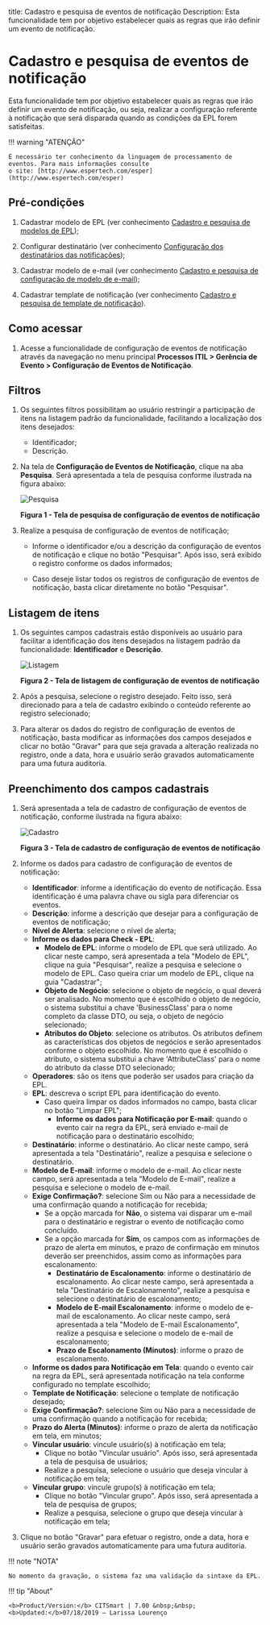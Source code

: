 title: Cadastro e pesquisa de eventos de notificação
Description: Esta funcionalidade tem por objetivo estabelecer quais as regras que irão definir um evento de notificação.
# Cadastro e pesquisa de eventos de notificação

Esta funcionalidade tem por objetivo estabelecer quais as regras que irão definir um evento de notificação, ou seja, realizar a 
configuração referente à notificação que será disparada quando as condições da EPL forem satisfeitas.

!!! warning "ATENÇÃO"

    É necessário ter conhecimento da linguagem de processamento de eventos. Para mais informações consulte 
    o site: [http://www.espertech.com/esper](http://www.espertech.com/esper)
    
Pré-condições
---------------

1. Cadastrar modelo de EPL (ver conhecimento [Cadastro e pesquisa de modelos de EPL](/pt-br/citsmart-platform-7/processes/event/epl-models.html));

2. Configurar destinatário (ver conhecimento [Configuração dos destinatários das notificações](/pt-br/citsmart-platform-7/processes/event/notifications-recipients.html));

3. Cadastrar modelo de e-mail (ver conhecimento [Cadastro e pesquisa de configuração de modelo de e-mail](/pt-br/citsmart-platform-7/plataform-administration/email-settings/configure-email-template.html));

4. Cadastrar template de notificação (ver conhecimento [Cadastro e pesquisa de template de notificação](/pt-br/citsmart-platform-7/additional-features/communication-and-notification/notification/configuration/notification-template.html)).

Como acessar
---------------

1. Acesse a funcionalidade de configuração de eventos de notificação através da navegação no menu principal 
**Processos ITIL > Gerência de Evento > Configuração de Eventos de Notificação**.

Filtros
---------

1. Os seguintes filtros possibilitam ao usuário restringir a participação de itens na listagem padrão da funcionalidade, 
facilitando a localização dos itens desejados:

    - Identificador;
    - Descrição.
    
2. Na tela de **Configuração de Eventos de Notificação**, clique na aba **Pesquisa**. Será apresentada a tela de pesquisa 
conforme ilustrada na figura abaixo:

    ![Pesquisa](images/even-noti.img1.png)
    
    **Figura 1 - Tela de pesquisa de configuração de eventos de notificação**
    
3. Realize a pesquisa de configuração de eventos de notificação;

    - Informe o identificador e/ou a descrição da configuração de eventos de notificação e clique no botão "Pesquisar". Após isso,
    será exibido o registro conforme os dados informados;
    
    - Caso deseje listar todos os registros de configuração de eventos de notificação, basta clicar diretamente no botão 
    "Pesquisar".
    
Listagem de itens
-------------------

1. Os seguintes campos cadastrais estão disponíveis ao usuário para facilitar a identificação dos itens desejados na listagem 
padrão da funcionalidade: **Identificador** e **Descrição**.

    ![Listagem](images/even-noti.img2.png)
    
    **Figura 2 - Tela de listagem de configuração de eventos de notificação**
    
2. Após a pesquisa, selecione o registro desejado. Feito isso, será direcionado para a tela de cadastro exibindo o conteúdo
referente ao registro selecionado;

3. Para alterar os dados do registro de configuração de eventos de notificação, basta modificar as informações dos campos 
desejados e clicar no botão "Gravar" para que seja gravada a alteração realizada no registro, onde a data, hora e usuário serão 
gravados automaticamente para uma futura auditoria.

Preenchimento dos campos cadastrais
-------------------------------------

1. Será apresentada a tela de cadastro de configuração de eventos de notificação, conforme ilustrada na figura abaixo:

    ![Cadastro](images/even-noti.img3.png)
    
    **Figura 3 - Tela de cadastro de configuração de eventos de notificação**
    
2. Informe os dados para cadastro de configuração de eventos de notificação:

    - **Identificador**: informe a identificação do evento de notificação. Essa identificação é uma palavra chave ou sigla para 
    diferenciar os eventos.
    - **Descrição**: informe a descrição que desejar para a configuração de eventos de notificação;
    - **Nível de Alerta**: selecione o nível de alerta;
    - **Informe os dados para Check - EPL**:
        - **Modelo de EPL**: informe o modelo de EPL que será utilizado. Ao clicar neste campo, será apresentada a tela "Modelo 
        de EPL", clique na guia "Pesquisar", realize a pesquisa e selecione o modelo de EPL. Caso queira criar um modelo de EPL, 
        clique na guia "Cadastrar";
        - **Objeto de Negócio**: selecione o objeto de negócio, o qual deverá ser analisado. No momento que é escolhido o objeto 
        de negócio, o sistema substitui a chave 'BusinessClass' para o nome completo da classe DTO, ou seja, o objeto de negócio
        selecionado;
        - **Atributos do Objeto**: selecione os atributos. Os atributos definem as características dos objetos de negócios e serão 
        apresentados conforme o objeto escolhido. No momento que é escolhido o atributo, o sistema substitui a chave 
        'AttributeClass' para o nome do atributo da classe DTO selecionado;
    - **Operadores**: são os itens que poderão ser usados para criação da EPL.
    - **EPL**: descreva o script EPL para identificação do evento.
        - Caso queira limpar os dados informados no campo, basta clicar no botão "Limpar EPL";
            - **Informe os dados para Notificação por E-mail**: quando o evento cair na regra da EPL, será enviado e-mail 
            de notificação para o destinatário escolhido;
    - **Destinatário**: informe o destinatário. Ao clicar neste campo, será apresentada a tela "Destinatário", realize a pesquisa 
    e selecione o destinatário.
    - **Modelo de E-mail**: informe o modelo de e-mail. Ao clicar neste campo, será apresentada a tela "Modelo de E-mail", 
    realize a pesquisa e selecione o modelo de e-mail.
    - **Exige Confirmação?**: selecione Sim ou Não para a necessidade de uma confirmação quando a notificação for recebida;
        - Se a opção marcada for **Não**, o sistema vai disparar um e-mail para o destinatário e registrar o evento de notificação
        como concluído.
        - Se a opção marcada for **Sim**, os campos com as informações de prazo de alerta em minutos, e prazo de confirmação em 
        minutos deverão ser preenchidos, assim como as informações para escalonamento:
            - **Destinatário de Escalonamento**: informe o destinatário de escalonamento. Ao clicar neste campo, será apresentada 
            a tela "Destinatário de Escalonamento", realize a pesquisa e selecione o destinatário de escalonamento;
            - **Modelo de E-mail Escalonamento**: informe o modelo de e-mail de escalonamento. Ao clicar neste campo, será 
            apresentada a tela "Modelo de E-mail Escalonamento", realize a pesquisa e selecione o modelo de e-mail de 
            escalonamento;
            - **Prazo de Escalonamento (Minutos)**: informe o prazo de escalonamento.
    - **Informe os dados para Notificação em Tela**: quando o evento cair na regra da EPL, será apresentada notificação na tela
    conforme configurado no template escolhido;
    - **Template de Notificação**: selecione o template de notificação desejado;
    - **Exige Confirmação?**: selecione Sim ou Não para a necessidade de uma confirmação quando a notificação for recebida;
    - **Prazo do Alerta (Minutos)**: informe o prazo de alerta da notificação em tela, em minutos;
    - **Vincular usuário**: vincule usuário(s) à notificação em tela;
        - Clique no botão "Vincular usuário". Após isso, será apresentada a tela de pesquisa de usuários;
        - Realize a pesquisa, selecione o usuário que deseja vincular à notificação em tela;
    - **Vincular grupo**: vincule grupo(s) à notificação em tela;
        - Clique no botão "Vincular grupo". Após isso, será apresentada a tela de pesquisa de grupos;
        - Realize a pesquisa, selecione o grupo que deseja vincular à notificação em tela;

3. Clique no botão "Gravar" para efetuar o registro, onde a data, hora e usuário serão gravados automaticamente para uma futura 
auditoria.

!!! note "NOTA"

    No momento da gravação, o sistema faz uma validação da sintaxe da EPL.
    
!!! tip "About"

    <b>Product/Version:</b> CITSmart | 7.00 &nbsp;&nbsp;
    <b>Updated:</b>07/18/2019 – Larissa Lourenço
